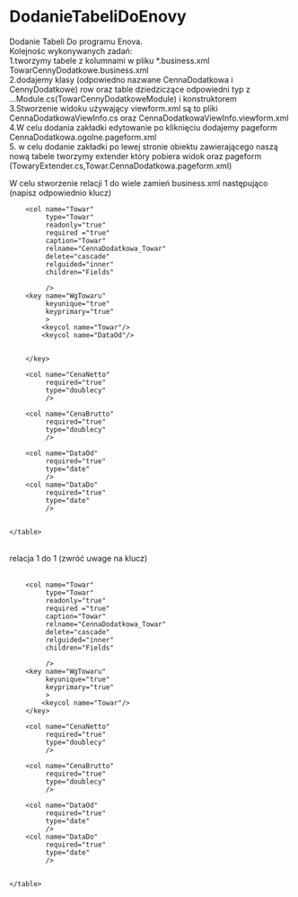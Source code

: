 # DodanieTabeliDoEnovy
Dodanie Tabeli Do programu Enova.<br>
Kolejnośc wykonywanych zadań:<br>
1.tworzymy tabele z kolumnami w pliku *.business.xml TowarCennyDodatkowe.business.xml<br>
2.dodajemy klasy (odpowiedno nazwane CennaDodatkowa i CennyDodatkowe) row oraz table dziedziczące odpowiedni typ z ...Module.cs(TowarCennyDodatkoweModule)  i konstruktorem<br>
3.Stworzenie widoku używający viewform.xml są to pliki CennaDodatkowaViewInfo.cs oraz CennaDodatkowaViewInfo.viewform.xml<br>
4.W celu dodania zakładki edytowanie po kliknięciu dodajemy pageform CennaDodatkowa.ogolne.pageform.xml<br>
5. w celu dodanie zakładki po lewej stronie obiektu zawierającego naszą nową tabele tworzymy extender który pobiera widok oraz pageform (TowaryExtender.cs,Towar.CennaDodatkowa.pageform.xml)<br>

W celu stworzenie relacji 1 do wiele zamień business.xml następująco (napisz odpowiednio klucz)
<table name="CennaDodatkowa"
		   tablename="CennyDodatkowe"
		   tablecaption="Cenny Dodatkowe"
		   guided="Child"
		 >


		<col name="Towar"
			 type="Towar"
			 readonly="true"
			 required ="true"
			 caption="Towar"
			 relname="CennaDodatkowa_Towar" 
			 delete="cascade"
			 relguided="inner"
			 children="Fields"
			 
			 />
		<key name="WgTowaru"
			 keyunique="true"
			 keyprimary="true"
			 >
			<keycol name="Towar"/>
			<keycol name="DataOd"/>
		
	
		</key>

		<col name="CenaNetto"
			 required="true"
			 type="doublecy"
			 />

		<col name="CenaBrutto"
			 required="true"
			 type="doublecy"
			 />

		<col name="DataOd"
			 required="true"
			 type="date"
			 />
		<col name="DataDo"
			 required="true"
			 type="date"
			 />


	</table>
	
</br>
relacja 1 do 1 (zwróć uwage na klucz)
<table name="CennaDodatkowa"
		   tablename="CennyDodatkowe"
		   tablecaption="Cenny Dodatkowe"
		   guided="Child"
		 >


		<col name="Towar"
			 type="Towar"
			 readonly="true"
			 required ="true"
			 caption="Towar"
			 relname="CennaDodatkowa_Towar" 
			 delete="cascade"
			 relguided="inner"
			 children="Fields"
			 
			 />
		<key name="WgTowaru"
			 keyunique="true"
			 keyprimary="true"
			 >
			<keycol name="Towar"/>
		</key>

		<col name="CenaNetto"
			 required="true"
			 type="doublecy"
			 />

		<col name="CenaBrutto"
			 required="true"
			 type="doublecy"
			 />

		<col name="DataOd"
			 required="true"
			 type="date"
			 />
		<col name="DataDo"
			 required="true"
			 type="date"
			 />


	</table>
